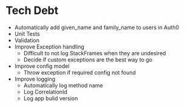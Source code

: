 ﻿# Tech Debt

- Automatically add given_name and family_name to users in Auth0
- Unit Tests
- Validation
- Improve Exception handling
	- Difficult to not log StackFrames when they are undesired
	- Decide if custom exceptions are the best way to go
- Improve config model
	- Throw exception if required config not found
- Improve logging
	- Automatically log method name
	- Log CorrelationId
	- Log app bulid version
